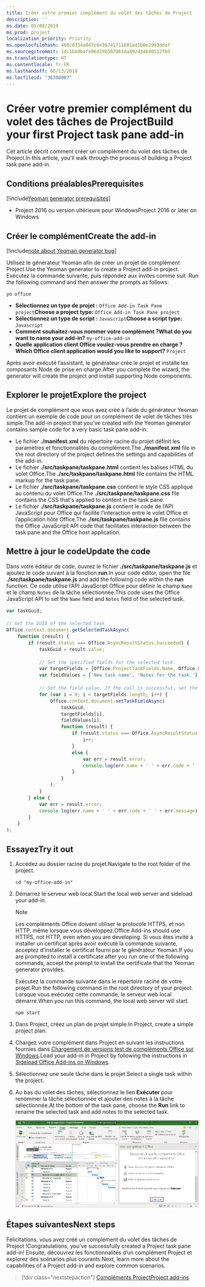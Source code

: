 ```yaml
---
title: Créer votre premier complément du volet des tâches de Project
description: ''
ms.date: 05/08/2019
ms.prod: project
localization_priority: Priority
ms.openlocfilehash: 466c8354a047c8e36741711881ad1b0e2993ddaf
ms.sourcegitcommit: 1dc1bb0befe06d19b587961da892434bd0512fb5
ms.translationtype: HT
ms.contentlocale: fr-FR
ms.lasthandoff: 08/13/2019
ms.locfileid: "36308007"
---
```

# <a name="build-your-first-project-task-pane-add-in"></a><span data-ttu-id="dca81-102">Créer votre premier complément du volet des tâches de Project</span><span class="sxs-lookup"><span data-stu-id="dca81-102">Build your first Project task pane add-in</span></span>

<span data-ttu-id="dca81-103">Cet article décrit comment créer un complément du volet des tâches de Project.</span><span class="sxs-lookup"><span data-stu-id="dca81-103">In this article, you'll walk through the process of building a Project task pane add-in.</span></span>

## <a name="prerequisites"></a><span data-ttu-id="dca81-104">Conditions préalables</span><span class="sxs-lookup"><span data-stu-id="dca81-104">Prerequisites</span></span>

[!include[Yeoman generator prerequisites](../includes/quickstart-yo-prerequisites.md)]

- <span data-ttu-id="dca81-105">Project 2016 ou version ultérieure pour Windows</span><span class="sxs-lookup"><span data-stu-id="dca81-105">Project 2016 or later on Windows</span></span>

## <a name="create-the-add-in"></a><span data-ttu-id="dca81-106">Créer le complément</span><span class="sxs-lookup"><span data-stu-id="dca81-106">Create the add-in</span></span>

[!include[note about Yeoman generator bug](../includes/note-yeoman-generator-bug-201908.md)]

<span data-ttu-id="dca81-107">Utilisez le générateur Yeoman afin de créer un projet de complément Project.</span><span class="sxs-lookup"><span data-stu-id="dca81-107">Use the Yeoman generator to create a Project add-in project.</span></span> <span data-ttu-id="dca81-108">Exécutez la commande suivante, puis répondez aux invites comme suit :</span><span class="sxs-lookup"><span data-stu-id="dca81-108">Run the following command and then answer the prompts as follows:</span></span>

```command&nbsp;line
yo office
```

- <span data-ttu-id="dca81-109">**Sélectionnez un type de projet :** `Office Add-in Task Pane project`</span><span class="sxs-lookup"><span data-stu-id="dca81-109">**Choose a project type:** `Office Add-in Task Pane project`</span></span>
- <span data-ttu-id="dca81-110">**Sélectionnez un type de script :** `Javascript`</span><span class="sxs-lookup"><span data-stu-id="dca81-110">**Choose a script type:** `Javascript`</span></span>
- <span data-ttu-id="dca81-111">**Comment souhaitez-vous nommer votre complément ?**</span><span class="sxs-lookup"><span data-stu-id="dca81-111">**What do you want to name your add-in?**</span></span> `my-office-add-in`
- <span data-ttu-id="dca81-112">**Quelle application client Office voulez-vous prendre en charge ?**</span><span class="sxs-lookup"><span data-stu-id="dca81-112">**Which Office client application would you like to support?**</span></span> `Project`

<span data-ttu-id="dca81-113">Après avoir exécuté l’assistant, le générateur crée le projet et installe les composants Node de prise en charge.</span><span class="sxs-lookup"><span data-stu-id="dca81-113">After you complete the wizard, the generator will create the project and install supporting Node components.</span></span>

## <a name="explore-the-project"></a><span data-ttu-id="dca81-114">Explorer le projet</span><span class="sxs-lookup"><span data-stu-id="dca81-114">Explore the project</span></span>

<span data-ttu-id="dca81-115">Le projet de complément que vous avez créé à l’aide du générateur Yeoman contient un exemple de code pour un complément de volet de tâches très simple.</span><span class="sxs-lookup"><span data-stu-id="dca81-115">The add-in project that you've created with the Yeoman generator contains sample code for a very basic task pane add-in.</span></span> 

- <span data-ttu-id="dca81-116">Le fichier **./manifest.xml** du répertoire racine du projet définit les paramètres et fonctionnalités du complément.</span><span class="sxs-lookup"><span data-stu-id="dca81-116">The **./manifest.xml** file in the root directory of the project defines the settings and capabilities of the add-in.</span></span>
- <span data-ttu-id="dca81-117">Le fichier **./src/taskpane/taskpane.html** contient les balises HTML du volet Office.</span><span class="sxs-lookup"><span data-stu-id="dca81-117">The **./src/taskpane/taskpane.html** file contains the HTML markup for the task pane.</span></span>
- <span data-ttu-id="dca81-118">Le fichier **./src/taskpane/taskpane.css** contient le style CSS appliqué au contenu du volet Office.</span><span class="sxs-lookup"><span data-stu-id="dca81-118">The **./src/taskpane/taskpane.css** file contains the CSS that's applied to content in the task pane.</span></span>
- <span data-ttu-id="dca81-119">Le fichier **./src/taskpane/taskpane.js** contient le code de l’API JavaScript pour Office qui facilite l’interaction entre le volet Office et l’application hôte Office.</span><span class="sxs-lookup"><span data-stu-id="dca81-119">The **./src/taskpane/taskpane.js** file contains the Office JavaScript API code that facilitates interaction between the task pane and the Office host application.</span></span>

## <a name="update-the-code"></a><span data-ttu-id="dca81-120">Mettre à jour le code</span><span class="sxs-lookup"><span data-stu-id="dca81-120">Update the code</span></span>

<span data-ttu-id="dca81-121">Dans votre éditeur de code, ouvrez le fichier **./src/taskpane/taskpane.js** et ajoutez le code suivant à la fonction **run**.</span><span class="sxs-lookup"><span data-stu-id="dca81-121">In your code editor, open the file **./src/taskpane/taskpane.js** and add the following code within the **run** function.</span></span> <span data-ttu-id="dca81-122">Ce code utilise l’API JavaScript Office pour définir le champ `Name` et le champ `Notes` de la tâche sélectionnée.</span><span class="sxs-lookup"><span data-stu-id="dca81-122">This code uses the Office JavaScript API to set the `Name` field and `Notes` field of the selected task.</span></span>

```js
var taskGuid;

// Get the GUID of the selected task
Office.context.document.getSelectedTaskAsync(
    function (result) {
        if (result.status === Office.AsyncResultStatus.Succeeded) {
            taskGuid = result.value;

            // Set the specified fields for the selected task.
            var targetFields = [Office.ProjectTaskFields.Name, Office.ProjectTaskFields.Notes];
            var fieldValues = ['New task name', 'Notes for the task.'];

            // Set the field value. If the call is successful, set the next field.
            for (var i = 0; i < targetFields.length; i++) {
                Office.context.document.setTaskFieldAsync(
                    taskGuid,
                    targetFields[i],
                    fieldValues[i],
                    function (result) {
                        if (result.status === Office.AsyncResultStatus.Succeeded) {
                            i++;
                        }
                        else {
                            var err = result.error;
                            console.log(err.name + ' ' + err.code + ' ' + err.message);
                        }
                    }
                );
            }
        } else {
            var err = result.error;
            console.log(err.name + ' ' + err.code + ' ' + err.message);
        }
    }
);
```

## <a name="try-it-out"></a><span data-ttu-id="dca81-123">Essayez</span><span class="sxs-lookup"><span data-stu-id="dca81-123">Try it out</span></span>

1. <span data-ttu-id="dca81-124">Accédez au dossier racine du projet.</span><span class="sxs-lookup"><span data-stu-id="dca81-124">Navigate to the root folder of the project.</span></span>

    ```command&nbsp;line
    cd "my-office-add-in"
    ```

2. <span data-ttu-id="dca81-125">Démarrez le serveur web local.</span><span class="sxs-lookup"><span data-stu-id="dca81-125">Start the local web server and sideload your add-in.</span></span>

    > [!NOTE]
    > <span data-ttu-id="dca81-126">Les compléments Office doivent utiliser le protocole HTTPS, et non HTTP, même lorsque vous développez.</span><span class="sxs-lookup"><span data-stu-id="dca81-126">Office Add-ins should use HTTPS, not HTTP, even when you are developing.</span></span> <span data-ttu-id="dca81-127">Si vous êtes invité à installer un certificat après avoir exécuté la commande suivante, acceptez d’installer le certificat fourni par le générateur Yeoman.</span><span class="sxs-lookup"><span data-stu-id="dca81-127">If you are prompted to install a certificate after you run one of the following commands, accept the prompt to install the certificate that the Yeoman generator provides.</span></span>

    <span data-ttu-id="dca81-128">Exécutez la commande suivante dans le répertoire racine de votre projet.</span><span class="sxs-lookup"><span data-stu-id="dca81-128">Run the following command in the root directory of your project.</span></span> <span data-ttu-id="dca81-129">Lorsque vous exécutez cette commande, le serveur web local démarre.</span><span class="sxs-lookup"><span data-stu-id="dca81-129">When you run this command, the local web server will start.</span></span>

    ```command&nbsp;line
    npm start
    ```

3. <span data-ttu-id="dca81-130">Dans Project, créez un plan de projet simple.</span><span class="sxs-lookup"><span data-stu-id="dca81-130">In Project, create a simple project plan.</span></span>

4. <span data-ttu-id="dca81-131">Chargez votre complément dans Project en suivant les instructions fournies dans [Chargement de versions test de compléments Office sur Windows](../testing/create-a-network-shared-folder-catalog-for-task-pane-and-content-add-ins.md).</span><span class="sxs-lookup"><span data-stu-id="dca81-131">Load your add-in in Project by following the instructions in [Sideload Office Add-ins on Windows](../testing/create-a-network-shared-folder-catalog-for-task-pane-and-content-add-ins.md).</span></span>

5. <span data-ttu-id="dca81-132">Sélectionnez une seule tâche dans le projet.</span><span class="sxs-lookup"><span data-stu-id="dca81-132">Select a single task within the project.</span></span>

6. <span data-ttu-id="dca81-133">Au bas du volet des tâches, sélectionnez le lien **Exécuter** pour renommer la tâche sélectionnée et ajouter des notes à la tâche sélectionnée.</span><span class="sxs-lookup"><span data-stu-id="dca81-133">At the bottom of the task pane, choose the **Run** link to rename the selected task and add notes to the selected task.</span></span>

    ![Capture d’écran de l’application Project avec le complément du volet des tâches chargé](../images/project-quickstart-addin-1.png)

## <a name="next-steps"></a><span data-ttu-id="dca81-135">Étapes suivantes</span><span class="sxs-lookup"><span data-stu-id="dca81-135">Next steps</span></span>

<span data-ttu-id="dca81-136">Félicitations, vous avez créé un complément du volet des tâches de Project !</span><span class="sxs-lookup"><span data-stu-id="dca81-136">Congratulations, you've successfully created a Project task pane add-in!</span></span> <span data-ttu-id="dca81-137">Ensuite, découvrez les fonctionnalités d’un complément Project et explorez des scénarios plus courants.</span><span class="sxs-lookup"><span data-stu-id="dca81-137">Next, learn more about the capabilities of a Project add-in and explore common scenarios.</span></span>

> [!div class="nextstepaction"]
> [<span data-ttu-id="dca81-138">Compléments Project</span><span class="sxs-lookup"><span data-stu-id="dca81-138">Project add-ins</span></span>](../project/project-add-ins.md)

